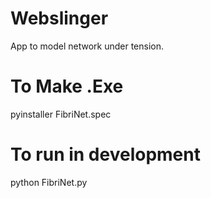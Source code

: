 # Webslinger
 App to model network under tension. 

# To Make .Exe
pyinstaller FibriNet.spec

# To run in development
python FibriNet.py

